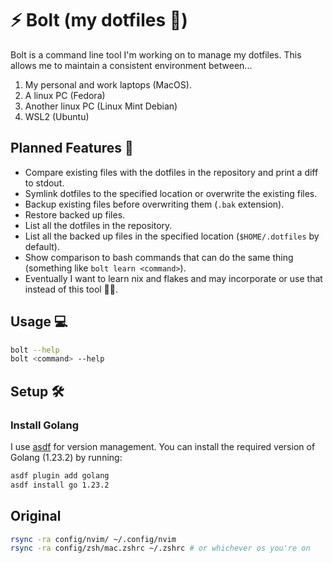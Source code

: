 # ⚡️ Bolt (my dotfiles 📂)

Bolt is a command line tool I'm working on to manage my dotfiles. This allows
me to maintain a consistent environment between...

1. My personal and work laptops (MacOS).
2. A linux PC (Fedora)
3. Another linux PC (Linux Mint Debian)
4. WSL2 (Ubuntu)

## Planned Features 📝

- Compare existing files with the dotfiles in the repository and print a diff
  to stdout.
- Symlink dotfiles to the specified location or overwrite the existing files.
- Backup existing files before overwriting them (`.bak` extension).
- Restore backed up files.
- List all the dotfiles in the repository.
- List all the backed up files in the specified location (`$HOME/.dotfiles` by
  default).
- Show comparison to bash commands that can do the same thing (something like
  `bolt learn <command>`).
- Eventually I want to learn nix and flakes and may incorporate or use that
  instead of this tool 🤷🏽.

## Usage 💻

```bash
bolt --help
bolt <command> --help
```

## Setup 🛠

### Install Golang

I use [asdf](https://asdf-vm.com/) for version management. You can install the
required version of Golang (1.23.2) by running:

```bash
asdf plugin add golang
asdf install go 1.23.2
```

## Original

```bash
rsync -ra config/nvim/ ~/.config/nvim
rsync -ra config/zsh/mac.zshrc ~/.zshrc # or whichever os you're on
```
